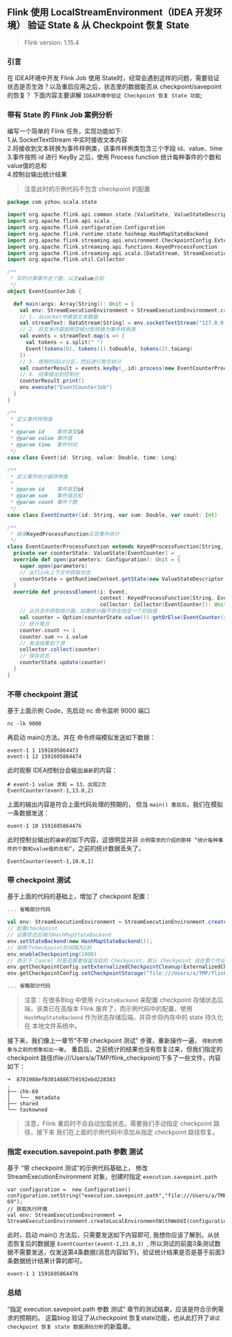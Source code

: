 ## Flink 使用 LocalStreamEnvironment（IDEA 开发环境） 验证 State & 从 Checkpoint 恢复 State 

>Flink version: 1.15.4   

### 引言    
在 IDEA环境中开发 Flink Job 使用 State时，经常会遇到这样的问题，需要验证状态是否生效？以及重启应用之后，状态里的数据能否从 checkpoint/savepoint 的恢复？ 下面内容主要讲解 `IDEA环境中验证 Checkpoint 恢复 State 功能`;      

### 带有 State 的 Flink Job 案例分析    
编写一个简单的 Flink 任务，实现功能如下:  
1.从 SocketTextStream 中实时接收文本内容                
2.将接收到文本转换为事件样例类，该事件样例类包含三个字段 id、value、time            
3.事件按照 id 进行 KeyBy 之后，使用 Process function 统计每种事件的个数和value值的总和              
4.控制台输出统计结果  

>注意此时的示例代码不包含 checkpoint 的配置 
```scala
package com.yzhou.scala.state

import org.apache.flink.api.common.state.{ValueState, ValueStateDescriptor}
import org.apache.flink.api.scala._
import org.apache.flink.configuration.Configuration
import org.apache.flink.runtime.state.hashmap.HashMapStateBackend
import org.apache.flink.streaming.api.environment.CheckpointConfig.ExternalizedCheckpointCleanup
import org.apache.flink.streaming.api.functions.KeyedProcessFunction
import org.apache.flink.streaming.api.scala.{DataStream, StreamExecutionEnvironment}
import org.apache.flink.util.Collector

/**
 * 实时计算事件总个数，以及value总和
 */
object EventCounterJob {

  def main(args: Array[String]): Unit = {
    val env: StreamExecutionEnvironment = StreamExecutionEnvironment.createLocalEnvironmentWithWebUI(new Configuration)
    // 1. 从socket中接收文本数据
    val streamText: DataStream[String] = env.socketTextStream("127.0.0.1", 9000)
    // 2. 将文本内容按照空格分割转换为事件样例类
    val events = streamText.map(s => {
      val tokens = s.split(" ")
      Event(tokens(0), tokens(1).toDouble, tokens(2).toLong)
    })
    // 3. 按照时间id分区，然后进行聚合统计
    val counterResult = events.keyBy(_.id).process(new EventCounterProcessFunction)
    // 4. 结果输出到控制台
    counterResult.print()
    env.execute("EventCounterJob")
  }
}

/**
 * 定义事件样例类
 *
 * @param id    事件类型id
 * @param value 事件值
 * @param time  事件时间
 */
case class Event(id: String, value: Double, time: Long)

/**
 * 定义事件统计器样例类
 *
 * @param id    事件类型id
 * @param sum   事件值总和
 * @param count 事件个数
 */
case class EventCounter(id: String, var sum: Double, var count: Int)

/**
 * 继承KeyedProcessFunction实现事件统计
 */
class EventCounterProcessFunction extends KeyedProcessFunction[String, Event, EventCounter] {
  private var counterState: ValueState[EventCounter] = _
  override def open(parameters: Configuration): Unit = {
    super.open(parameters)
    // 从flink上下文中获取状态
    counterState = getRuntimeContext.getState(new ValueStateDescriptor[EventCounter]("event-counter", classOf[EventCounter]))
  }
  override def processElement(i: Event,
                              context: KeyedProcessFunction[String, Event, EventCounter]#Context,
                              collector: Collector[EventCounter]): Unit = {
    // 从状态中获取统计器，如果统计器不存在给定一个初始值
    val counter = Option(counterState.value()).getOrElse(EventCounter(i.id, 0.0, 0))
    // 统计聚合
    counter.count += 1
    counter.sum += i.value
    // 发送结果到下游
    collector.collect(counter)
    // 保存状态
    counterState.update(counter)
  }
}
```

### 不带 checkpoint 测试    

基于上面示例 Code，先启动 nc 命令监听 9000 端口  
```shell
nc -lk 9000 
```

再启动 main()方法，并在 命令终端模拟发送如下数据：  
```shell
event-1 1 1591695864473
event-1 12 1591695864474    
```

此时观察 IDEA控制台会输出`最新`的内容： 
```shell
# event-1 value 求和 = 13，出现2次 
EventCounter(event-1,13.0,2)        
```

上面的输出内容是符合上面代码处理的预期的， 但当 `main() 重启后`，我们在模拟一条数据发送：   
```shell  
event-1 10 1591695864476
```

此时控制台输出的`最新`的如下内容，这很明显并非 `示例需求的介绍的那样 “统计每种事件的个数和value值的总和”`，之前的统计数据丢失了。       
```shell
EventCounter(event-1,10.0,1)  
```

### 带 checkpoint 测试  
基于上面的代码的基础上，增加了 checkpoint 配置：    
```scala
... 省略部分代码

val env: StreamExecutionEnvironment = StreamExecutionEnvironment.createLocalEnvironmentWithWebUI(new Configuration)
// 配置checkpoint
// 设置状态后端为HashMapStateBackend
env.setStateBackend(new HashMapStateBackend());
// 做两个checkpoint的间隔为1秒
env.enableCheckpointing(1000)
// 表示下 Cancel 时是否需要保留当前的 Checkpoint，默认 Checkpoint 会在整个作业 Cancel 时被删除。Checkpoint 是作业级别的保存点。
env.getCheckpointConfig.setExternalizedCheckpointCleanup(ExternalizedCheckpointCleanup.RETAIN_ON_CANCELLATION)
env.getCheckpointConfig.setCheckpointStorage("file:///Users/a/TMP/flink_checkpoint")

... 省略部分代码

```

>注意：在很多Blog 中使用 `FsStateBackend` 来配置 checkpoint 存储状态后端，该类已在高版本 Flink 废弃了，而示例代码中的配置，使用 `HashMapStateBackend` 作为状态存储后端，并异步将内存中的 state 持久化在 本地文件系统中。    

接下来，我们像上一章节“不带 checkpoint 测试” 步骤，重新操作一遍， `得到的想象与之前的想象如出一辙`， 重启后，之前统计的结果也没有恢复过来，但我们指定的 checkpoint 路径(file:///Users/a/TMP/flink_checkpoint)下多了一些文件，内容如下：   
```shell
➜  8781988ef03014886759192ebd228383 
.
├── chk-69
│   └── _metadata
├── shared
└── taskowned
``` 

>注意，Flink 重启时不会自动加载状态，需要我们手动指定 checkpoint 路径，接下来 我们在上面的示例代码中添加从指定 checkpoint 路径恢复。    

### 指定 execution.savepoint.path 参数 测试 
基于 “带 checkpoint 测试”的示例代码基础上， 修改 StreamExecutionEnvironment 对象，创建时指定 `execution.savepoint.path`   
```shell
var configuration =  new Configuration()
configuration.setString("execution.savepoint.path","file:///Users/a/TMP/flink_checkpoint/8781988ef03014886759192ebd228383/chk-69");
// 获取执行环境
val env: StreamExecutionEnvironment = StreamExecutionEnvironment.createLocalEnvironmentWithWebUI(configuration)
```

此时，启动 main() 方法后，只需要发送如下内容即可, 我想你应该了解到，从状态恢复后的数据是 `EventCounter(event-1,23.0,3) `, 所以测试的前面3条测试数据不需要发送，仅发送第4条数据(消息内容如下)，验证统计结果是否是基于前面3条数据统计结果计算的即可。     
```shell
event-1 1 1591695864476    
```

### 总结    
“指定 execution.savepoint.path 参数 测试” 章节的测试结果，应该是符合示例需求的预期的。 这篇blog 验证了从checkpoint 恢复state功能，也从此打开了`调试 checkpoint 恢复 state 数据源码分析`的新篇章。           


